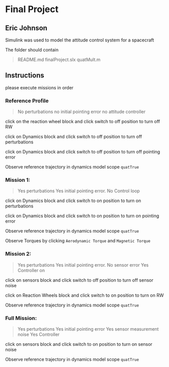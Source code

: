 # Final Project
## Eric Johnson

Simulink was used to model the attitude control system for a spacecraft

The folder should contain 
> README.md
> finalProject.slx
> quatMult.m

## Instructions

please execute missions in order

### Reference Profile 
> No perturbations
> no initial pointing error
> no attitude controller

click on the reaction wheel block and click switch to off position to turn off RW

click on Dynamics block and click switch to off position to turn off perturbations

click on Dynamics block and click switch to off position to turn off pointing error

Observe reference trajectory in dynamics model scope `quatTrue`

### Mission 1:
> Yes perturbations
> Yes initial pointing error.
> No Control loop

click on Dynamics block and click switch to on position to turn on perturbations

click on Dynamics block and click switch to on position to turn on pointing error

Observe reference trajectory in dynamics model scope `quatTrue`

Observe Torques by clicking `Aerodynamic Torque` and `Magnetic Torque`

### Mission 2:
> Yes perturbations
> Yes initial pointing error. 
> No sensor error 
> Yes Controller on 

click on sensors block and click switch to off position to turn off sensor noise

click on Reaction Wheels block and click switch to on position to turn on RW

Observe reference trajectory in dynamics model scope `quatTrue`

### Full Mission:
> Yes perturbations
> Yes initial pointing error
> Yes sensor measurement noise
> Yes Controller 

click on sensors block and click switch to on position to turn on sensor noise

Observe reference trajectory in dynamics model scope `quatTrue`